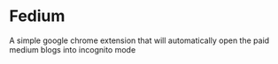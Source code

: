 # Fedium
A simple google chrome extension that will automatically open the paid medium blogs into incognito mode
